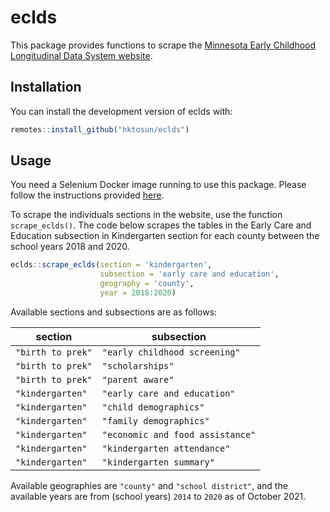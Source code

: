 
<!-- README.md is generated from README.Rmd. Please edit that file -->

# eclds

This package provides functions to scrape the [Minnesota Early Childhood
Longitudinal Data System website](http://eclds.mn.gov/).

## Installation

You can install the development version of eclds with:

``` r
remotes::install_github("hktosun/eclds")
```

## Usage

You need a Selenium Docker image running to use this package. Please
follow the instructions provided
[here](https://docs.ropensci.org/RSelenium/articles/docker.html).

To scrape the individuals sections in the website, use the function
`scrape_eclds()`. The code below scrapes the tables in the Early Care
and Education subsection in Kindergarten section for each county between
the school years 2018 and 2020.

``` r
eclds::scrape_eclds(section = 'kindergarten', 
                    subsection = 'early care and education', 
                    geography = 'county', 
                    year = 2018:2020)
```

Available sections and subsections are as follows:

| section           | subsection                       |
|-------------------|----------------------------------|
| `"birth to prek"` | `"early childhood screening"`    |
| `"birth to prek"` | `"scholarships"`                 |
| `"birth to prek"` | `"parent aware"`                 |
| `"kindergarten"`  | `"early care and education"`     |
| `"kindergarten"`  | `"child demographics"`           |
| `"kindergarten"`  | `"family demographics"`          |
| `"kindergarten"`  | `"economic and food assistance"` |
| `"kindergarten"`  | `"kindergarten attendance"`      |
| `"kindergarten"`  | `"kindergarten summary"`         |

Available geographies are `"county"` and `"school district"`, and the
available years are from (school years) `2014` to `2020` as of October
2021.
